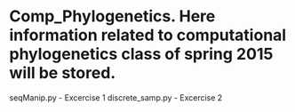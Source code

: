 # Comp_Phylogenetics. Here information related to computational phylogenetics class of spring 2015 will be stored.

seqManip.py -  Excercise 1
discrete_samp.py - Excercise 2
